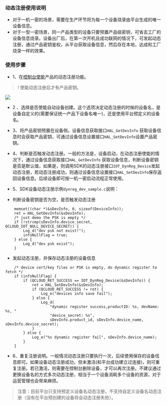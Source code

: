 ### 动态注册使用说明
- 对于一机一密的场景，需要在生产环节将为每一个设备烧录由平台生成的唯一设备信息。
- 对于一型一密场景，同一产品类型的设备只要预置产品级密钥，可省去工厂的设备信息烧录。设备出厂后，在第一次开机且成功联网的情况下，可发起动态注册，通过产品密钥鉴权，从平台获取设备信息，然后存在本地，达成和工厂烧录一样的效果。


### 使用步骤
- 1、在[控制台使能](https://cloud.tencent.com/document/product/1081/47494)产品的动态注册功能。
>!  使能动态注册后才有产品密钥。

![](https://main.qcloudimg.com/raw/d615cf031e5d3d8b06c56cb4caeec383.png)

- 2 、选择是否使能自动设备创建。这个选项决定动态注册的时候的设备名，是设备自定义的(需要保证统一产品下设备名唯一)，还是使用平台预定义的设备名。

- 3、将产品密钥预置在设备侧。设备信息获取接口`HAL_GetDevInfo` 获取设备信息时会获取产品密钥，可通过设备信息设置接口`HAL_SetDevInfo`设置产品密钥。

- 4、判断是否触发动态注册。一般的方法是，设备启动，在动态注册使能的情况下，通过设备信息获取接口`HAL_GetDevInfo` 获取设备信息，判断设备密钥是否是默认值，如果是，则调用SDK的动态注册接口`IOT_DynReg_Device`发起动态注册，若动态注册成功，则通过设备信息设置接口`HAL_SetDevInfo`保存返回设备信息。后续设备即可按一机一密启动流程正常使用。

- 5、SDK设备动态注册示例`dynreg_dev_sample.c`说明：
-  判断设备密钥是否为空，是否触发动态注册
```
    memset((char *)&sDevInfo, 0, sizeof(DeviceInfo));
    ret = HAL_GetDevInfo(&sDevInfo);
    /* just demo the PSK is empty */
    if (!strcmp(sDevInfo.device_secret, QCLOUD_IOT_NULL_DEVICE_SECRET)) {
        Log_d("dev psk not exist!");
        infoNullFlag = true;
    } else {
        Log_d("dev psk exist");
    }
```

-  发起动态注册，并保存动态注册的设备信息
```
    /* device cert/key files or PSK is empty, do dynamic register to fetch */
    if (infoNullFlag) {
        if (QCLOUD_RET_SUCCESS == IOT_DynReg_Device(&sDevInfo)) {
            ret = HAL_SetDevInfo(&sDevInfo);
            if (QCLOUD_RET_SUCCESS != ret) {
                Log_e("devices info save fail");
            } else {
                Log_d(
                    "dynamic register success,productID: %s, devName: %s, "
                    "device_secret: %s",
                    sDevInfo.product_id, sDevInfo.device_name, sDevInfo.device_secret);
            }
        } else {
            Log_e("%s dynamic register fail", sDevInfo.device_name);
        }
    }

```

- 6、重复注册说明。一般情况动态注册只要执行一次，后续使用保存的设备信息即可。如果设备动态注册成功，但未激活(和平台成功建立过连接)，则可重复注册。若已激活，则需要在控制台删除设备，才可以再次注册。不建议通过更换设备名的方式多次动态注册，相当于一个设备消耗多个设备的资源，对于运营管理也会带来麻烦。

> 注意：目前平台只支持预定义设备名动态注册，不支持自定义设备名动态注册（没有在平台预创建的设备将会动态注册失败）。
